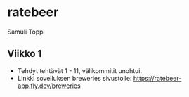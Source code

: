 # ratebeer

Samuli Toppi

## Viikko 1

* Tehdyt tehtävät 1 - 11, välikommitit unohtui.
* Linkki sovelluksen breweries sivustolle: https://ratebeer-app.fly.dev/breweries